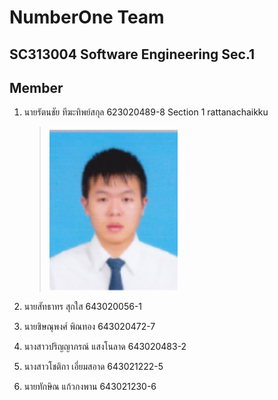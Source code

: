 # NumberOne Team

## SC313004 Software Engineering Sec.1

## Member

1. นายรัตนชัย ทีฆะทิพย์สกุล 623020489-8 Section 1 rattanachaikku

   > ![Rattanachai](media/picture_student.png)

2. นายสัทธาทร สุกใส 643020056-1	
3. นายชิษณุพงศ์ พิณทอง 643020472-7	
4. นางสาวปริญญาภรณ์ แสงโนลาด  643020483-2	
5. นางสาวโชติกา เอี่ยมสอาด 643021222-5	
6. นายทักษิณ แก้วกงพาน 643021230-6	

